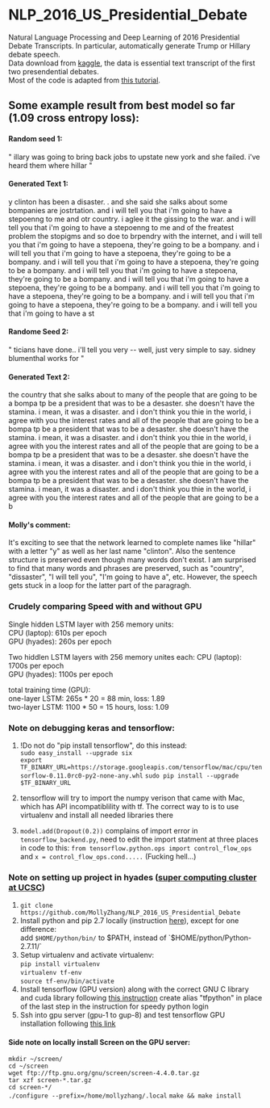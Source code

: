 # NLP_2016_US_Presidential_Debate
Natural Language Processing and Deep Learning of 2016 Presidential Debate Transcripts. In particular, automatically generate Trump or Hillary debate speech.  
Data download from [kaggle](https://www.kaggle.com/mrisdal/2016-us-presidential-debates), the data is essential text transcript of the first two presendential debates.  
Most of the code is adapted from [this tutorial](http://machinelearningmastery.com/text-generation-lstm-recurrent-neural-networks-python-keras/).   

## Some example result from best model so far (1.09 cross entropy loss):

#### Random seed 1:
" illary was going to bring back jobs to upstate new york and she failed. i've heard them where hillar "  
#### Generated Text 1:  
y clinton has been a disaster. . and she said she salks about some bompanies are jostrtation. and i will tell you that i'm going to have a stepoenng to me and otr country. i aglee it the gissing to the war. and i will tell you that i'm going to have a stepoenng to me and of the freatest problem the stopigms and so doe to brpendry with the internet, and i will tell you that i'm going to have a stepoena, they're going to be a bompany. and i will tell you that i'm going to have a stepoena, they're going to be a bompany. and i will tell you that i'm going to have a stepoena, they're going to be a bompany. and i will tell you that i'm going to have a stepoena, they're going to be a bompany. and i will tell you that i'm going to have a stepoena, they're going to be a bompany. and i will tell you that i'm going to have a stepoena, they're going to be a bompany. and i will tell you that i'm going to have a stepoena, they're going to be a bompany. and i will tell you that i'm going to have a st

#### Randome Seed 2: 
" ticians have done.. i'll tell you very -- well, just very simple to say. sidney blumenthal works for "  
#### Generated Text 2:
the country that she salks about to many of the people that are going to be a bompa tp be a president that was to be a desaster. she doesn't have the stamina. i mean, it was a disaster. and i don't think you thie in the world, i agree with you the interest rates and all of the people that are going to be a bompa tp be a president that was to be a desaster. she doesn't have the stamina. i mean, it was a disaster. and i don't think you thie in the world, i agree with you the interest rates and all of the people that are going to be a bompa tp be a president that was to be a desaster. she doesn't have the stamina. i mean, it was a disaster. and i don't think you thie in the world, i agree with you the interest rates and all of the people that are going to be a bompa tp be a president that was to be a desaster. she doesn't have the stamina. i mean, it was a disaster. and i don't think you thie in the world, i agree with you the interest rates and all of the people that are going to be a b


#### Molly's comment:  
It's exciting to see that the network learned to complete names like "hillar" with a letter "y" as well as her last name "clinton". Also the sentence structure is preserved even though many words don't exist. I am surprised to find that many words and phrases are preserved, such as "country", "dissaster", "I will tell you", "I'm going to have a", etc. However, the speech gets stuck in a loop for the latter part of the paragragh. 


### Crudely comparing Speed with and without GPU  
 Single hidden LSTM layer with 256 memory units:  
 CPU (laptop): 610s per epoch  
 GPU (hyades): 260s per epoch

 Two hiddlen LSTM layers with 256 memory unites each:
 CPU (laptop): 1700s per epoch  
 GPU (hyades): 1100s per epoch

 total training time (GPU):  
 one-layer LSTM: 265s * 20 = 88 min, loss: 1.89   
 two-layer LSTM: 1100 * 50 = 15 hours, loss: 1.09 


### Note on debugging keras and tensorflow:
1. !Do not do "pip install tensorflow", do this instead:  
`sudo easy_install --upgrade six`  
`export TF_BINARY_URL=https://storage.googleapis.com/tensorflow/mac/cpu/tensorflow-0.11.0rc0-py2-none-any.whl`
`sudo pip install --upgrade $TF_BINARY_URL`

2. tensorflow will try to import the numpy verison that came with Mac, which has API incompatiblility with tf. The correct way to is to use virtualenv and install all needed libraries there

3. `model.add(Dropout(0.2))` complains of import error in `tensorflow_backend.py`, need to edit the import statment at three places in code to this: `from tensorflow.python.ops import control_flow_ops` and `x = control_flow_ops.cond.....`   (Fucking hell...)


### Note on setting up project in hyades ([super computing cluster at UCSC](https://pleiades.ucsc.edu/hyades/Hyades_QuickStart_Guide))
1. `git clone https://github.com/MollyZhang/NLP_2016_US_Presidential_Debate`
2. Install python and pip 2.7 locally (instruction [here](http://thelazylog.com/install-python-as-local-user-on-linux/)), except for one difference:  
 add `$HOME/python/bin/` to $PATH, instead of `$HOME/python/Python-2.7.11/`
3. Setup virtualenv and activate virtualenv:  
 `pip install virtualenv`  
 `virtualenv tf-env`  
 `source tf-env/bin/activate`
4. Install tensorflow (GPU version) along with the correct GNU C library and cuda library following [this instruction](https://github.com/MollyZhang/AlphaGoPolicyNet/blob/master/install_tensorflow_on_hyades.txt)
 create alias "tfpython" in place of the last step in the instruction for speedy python login
5. Ssh into gpu server (gpu-1 to gup-8) and test tensorflow GPU installation following [this link](https://www.tensorflow.org/versions/r0.11/how_tos/using_gpu/index.html) 

 #### Side note on locally install Screen on the GPU server:  
 `mkdir ~/screen/`  
 `cd ~/screen`  
 `wget ftp://ftp.gnu.org/gnu/screen/screen-4.4.0.tar.gz`  
 `tar xzf screen-*.tar.gz`  
 `cd screen-*/`  
 `./configure --prefix=/home/mollyzhang/.local`
 `make && make install`

